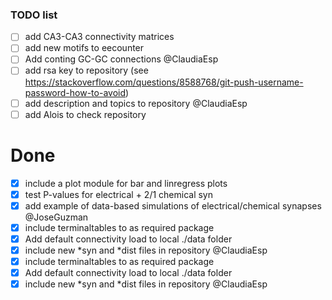 ### TODO list 

- [ ] add CA3-CA3 connectivity matrices
- [ ] add new motifs to eecounter
- [ ] Add conting GC-GC connections @ClaudiaEsp
- [ ] add rsa key to repository (see https://stackoverflow.com/questions/8588768/git-push-username-password-how-to-avoid)
- [ ] add description and topics to repository @ClaudiaEsp
- [ ] add Alois to check repository

Done
====
- [x] include a plot module for bar and linregress plots 
- [x] test P-values for electrical + 2/1 chemical syn
- [x] add example of data-based simulations of electrical/chemical synapses @JoseGuzman
- [x] include terminaltables to as required package
- [x] Add default connectivity load to local ./data folder 
- [x] include new \*syn and \*dist files in repository @ClaudiaEsp
- [x] include terminaltables to as required package
- [x] Add default connectivity load to local ./data folder 
- [x] include new \*syn and \*dist files in repository @ClaudiaEsp
